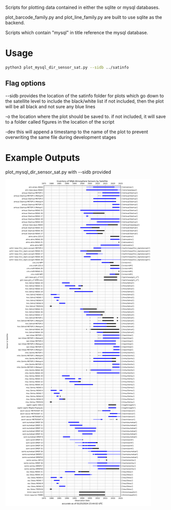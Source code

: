 Scripts for plotting data contained in either the sqlite or mysql databases.

plot_barcode_family.py and plot_line_family.py are built to use sqlite as the backend. 

Scripts which contain "mysql" in title reference the mysql database.


# Usage

```sh
python3 plot_mysql_dir_sensor_sat.py --sidb ../satinfo 
```

## Flag options 

--sidb provides the location of the satinfo folder for plots which go down to the satellite level to include the black/white list 
if not included, then the plot will be all black and not sure any blue lines 

-o the location where the plot should be saved to.
if not included, it will save to a folder called figures in the location of the script 

-dev this will append a timestamp to the name of the plot to prevent overwriting the same file during development stages 

# Example Outputs

plot_mysql_dir_sensor_sat.py with --sidb provided

![NNJA Directory, Sensor, Satellite](/src/plotting/examples/all_line_observations_inventory_dir_sensor_sat.png "NNJA Directory, Sensor, Satellite")

